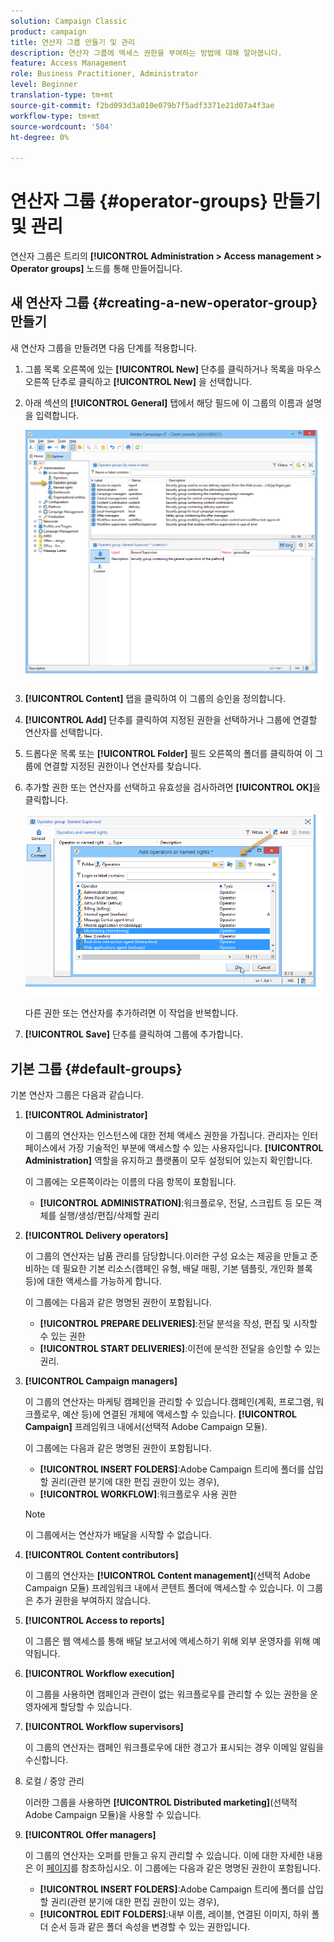 ```yaml
---
solution: Campaign Classic
product: campaign
title: 연산자 그룹 만들기 및 관리
description: 연산자 그룹에 액세스 권한을 부여하는 방법에 대해 알아봅니다.
feature: Access Management
role: Business Practitioner, Administrator
level: Beginner
translation-type: tm+mt
source-git-commit: f2bd093d3a010e079b7f5adf3371e21d07a4f3ae
workflow-type: tm+mt
source-wordcount: '504'
ht-degree: 0%

---
```



# 연산자 그룹 {#operator-groups} 만들기 및 관리

연산자 그룹은 트리의 **[!UICONTROL Administration > Access management > Operator groups]** 노드를 통해 만들어집니다.

## 새 연산자 그룹 {#creating-a-new-operator-group} 만들기

새 연산자 그룹을 만들려면 다음 단계를 적용합니다.

1. 그룹 목록 오른쪽에 있는 **[!UICONTROL New]** 단추를 클릭하거나 목록을 마우스 오른쪽 단추로 클릭하고 **[!UICONTROL New]** 을 선택합니다.
1. 아래 섹션의 **[!UICONTROL General]** 탭에서 해당 필드에 이 그룹의 이름과 설명을 입력합니다.

   ![](assets/s_ncs_user_create_operator_gp.png)

1. **[!UICONTROL Content]** 탭을 클릭하여 이 그룹의 승인을 정의합니다.
1. **[!UICONTROL Add]** 단추를 클릭하여 지정된 권한을 선택하거나 그룹에 연결할 연산자를 선택합니다.
1. 드롭다운 목록 또는 **[!UICONTROL Folder]** 필드 오른쪽의 폴더를 클릭하여 이 그룹에 연결할 지정된 권한이나 연산자를 찾습니다.
1. 추가할 권한 또는 연산자를 선택하고 유효성을 검사하려면 **[!UICONTROL OK]**&#x200B;을 클릭합니다.

   ![](assets/s_ncs_user_create_operator_gp03.png)

   다른 권한 또는 연산자를 추가하려면 이 작업을 반복합니다.

1. **[!UICONTROL Save]** 단추를 클릭하여 그룹에 추가합니다.

## 기본 그룹 {#default-groups}

기본 연산자 그룹은 다음과 같습니다.

1. **[!UICONTROL Administrator]**

   이 그룹의 연산자는 인스턴스에 대한 전체 액세스 권한을 가집니다. 관리자는 인터페이스에서 가장 기술적인 부분에 액세스할 수 있는 사용자입니다. **[!UICONTROL Administration]** 역할을 유지하고 플랫폼이 모두 설정되어 있는지 확인합니다.

   이 그룹에는 오른쪽이라는 이름의 다음 항목이 포함됩니다.

   * **[!UICONTROL ADMINISTRATION]**:워크플로우, 전달, 스크립트 등 모든 객체를 실행/생성/편집/삭제할 권리

1. **[!UICONTROL Delivery operators]**

   이 그룹의 연산자는 납품 관리를 담당합니다.이러한 구성 요소는 제공을 만들고 준비하는 데 필요한 기본 리소스(캠페인 유형, 배달 매핑, 기본 템플릿, 개인화 블록 등)에 대한 액세스를 가능하게 합니다.

   이 그룹에는 다음과 같은 명명된 권한이 포함됩니다.

   * **[!UICONTROL PREPARE DELIVERIES]**:전달 분석을 작성, 편집 및 시작할 수 있는 권한
   * **[!UICONTROL START DELIVERIES]**:이전에 분석한 전달을 승인할 수 있는 권리.

1. **[!UICONTROL Campaign managers]**

   이 그룹의 연산자는 마케팅 캠페인을 관리할 수 있습니다.캠페인(계획, 프로그램, 워크플로우, 예산 등)에 연결된 개체에 액세스할 수 있습니다. **[!UICONTROL Campaign]** 프레임워크 내에서(선택적 Adobe Campaign 모듈).

   이 그룹에는 다음과 같은 명명된 권한이 포함됩니다.

   * **[!UICONTROL INSERT FOLDERS]**:Adobe Campaign 트리에 폴더를 삽입할 권리(관련 분기에 대한 편집 권한이 있는 경우),
   * **[!UICONTROL WORKFLOW]**:워크플로우 사용 권한
   >[!NOTE]
   >
   >이 그룹에서는 연산자가 배달을 시작할 수 없습니다.

1. **[!UICONTROL Content contributors]**

   이 그룹의 연산자는 **[!UICONTROL Content management]**(선택적 Adobe Campaign 모듈) 프레임워크 내에서 콘텐트 폴더에 액세스할 수 있습니다. 이 그룹은 추가 권한을 부여하지 않습니다.

1. **[!UICONTROL Access to reports]**

   이 그룹은 웹 액세스를 통해 배달 보고서에 액세스하기 위해 외부 운영자를 위해 예약됩니다.

1. **[!UICONTROL Workflow execution]**

   이 그룹을 사용하면 캠페인과 관련이 없는 워크플로우를 관리할 수 있는 권한을 운영자에게 할당할 수 있습니다.

1. **[!UICONTROL Workflow supervisors]**

   이 그룹의 연산자는 캠페인 워크플로우에 대한 경고가 표시되는 경우 이메일 알림을 수신합니다.

1. 로컬 / 중앙 관리

   이러한 그룹을 사용하면 **[!UICONTROL Distributed marketing]**(선택적 Adobe Campaign 모듈)을 사용할 수 있습니다.

1. **[!UICONTROL Offer managers]**

   이 그룹의 연산자는 오퍼를 만들고 유지 관리할 수 있습니다. 이에 대한 자세한 내용은 이 [페이지](../../interaction/using/operator-profiles.md)를 참조하십시오.
이 그룹에는 다음과 같은 명명된 권한이 포함됩니다.

   * **[!UICONTROL INSERT FOLDERS]**:Adobe Campaign 트리에 폴더를 삽입할 권리(관련 분기에 대한 편집 권한이 있는 경우),
   * **[!UICONTROL EDIT FOLDERS]**:내부 이름, 레이블, 연결된 이미지, 하위 폴더 순서 등과 같은 폴더 속성을 변경할 수 있는 권한입니다.
